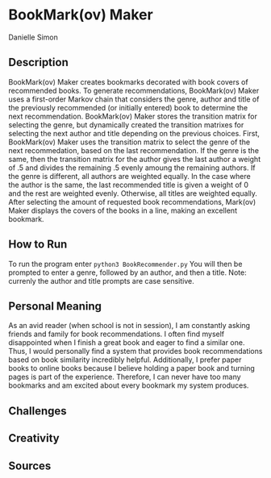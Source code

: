 # BookMark(ov) Maker
Danielle Simon

## Description
BookMark(ov) Maker creates bookmarks decorated with book covers of recommended books. To generate
recommendations, BookMark(ov) Maker uses a first-order Markov chain that considers the genre, author
and title of the previously recommended (or initially entered) book to determine the next
recommendation. BookMark(ov) Maker stores the transition matrix for selecting the genre, but
dynamically created the transition matrixes for selecting the next author and title depending on
the previous choices. First, BookMark(ov) Maker uses the transition matrix to select the genre of
the next recommedation, based on the last recommendation. If the genre is the same, then the
transition matrix for the author gives the last author a weight of .5 and divides the remaining .5
evenly amoung the remaining authors. If the genre is different, all authors are weighted equally.
In the case where the author is the same, the last recommended title is given a weight of 0 and the
rest are weighted evenly. Otherwise, all titles are weighted equally. After selecting the amount
of requested book recommendations, Mark(ov) Maker displays the covers of the books in a line, making
an excellent bookmark.

## How to Run
To run the program enter `python3 BookRecommender.py`
You will then be prompted to enter a genre, followed by an author, and then a title.
Note: currenly the author and title prompts are case sensitive.

## Personal Meaning
As an avid reader (when school is not in session), I am constantly asking friends and family for book
recommendations. I often find myself disappointed when I finish a great book and eager to find a similar one. Thus, I would personally find a system that provides book recommendations based on book similarity incredibly helpful. Additionally, I prefer paper books to online books because I believe holding a paper book and turning pages is part of the experience. Therefore, I can never have too many bookmarks and am excited about every bookmark my system produces.

## Challenges

## Creativity

## Sources